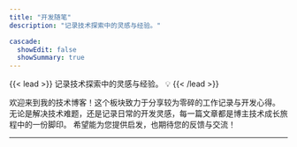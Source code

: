 ```yaml
---
title: "开发随笔"
description: "记录技术探索中的灵感与经验。"

cascade:
  showEdit: false
  showSummary: true
---
```


{{< lead >}}
记录技术探索中的灵感与经验。 :bulb:
{{< /lead >}}

欢迎来到我的技术博客！这个板块致力于分享较为零碎的工作记录与开发心得。
无论是解决技术难题，还是记录日常的开发灵感，每一篇文章都是博主技术成长旅程中的一份脚印。
希望能为您提供启发，也期待您的反馈与交流！

---
